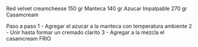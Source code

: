 Red velvet creamcheese
150 gr  Manteca
140 gr  Azucar Impalpable
270 gr  Casamcream

Paso a paso
1 - Agregar el azucar a la manteca con temperatura ambiente
2 - Unir hasta formar un cremado clarito
3 - Agregar a la mezcla el casamcream FRIO